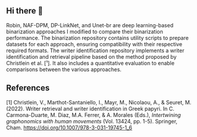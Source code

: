 ## Hi there 👋


Robin, NAF-DPM, DP-LinkNet, and Unet-br are deep learning-based binarization approaches I modified to compare their binarization performance. The binarization repository contains utility scripts to prepare datasets for each approach, ensuring compatibility with their respective required formats. The writer identification repository implements a writer identification and retrieval pipeline based on the method proposed by Christlein et al. [¹]. It also includes a quantitative evaluation to enable comparisons between the various approaches.


## References
[1] Christlein, V., Marthot-Santaniello, I., Mayr, M., Nicolaou, A., & Seuret, M. (2022). Writer retrieval and writer identification in Greek papyri. In C. Carmona-Duarte, M. Diaz, M.A. Ferrer, & A. Morales (Eds.), *Intertwining graphonomics with human movements* (Vol. 13424, pp. 1-5). Springer, Cham. https://doi.org/10.1007/978-3-031-19745-1_6

